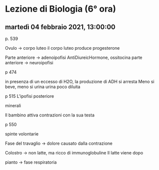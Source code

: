 # Lezione di Biologia (6° ora)

## martedì 04 febbraio 2021, 13:00:00

p. 539

Ovulo -> corpo luteo
il corpo luteo produce progesterone

Parte anteriore -> adenoipofisi
AntiDiureicHormone, ossitocina
parte anteriore -> neuroipofisi

p 474

in presenza di un eccesso di H2O, la produzione di ADH si arresta
Meno si beve, meno si urina
urina poco diluita

p 515 
L'ipofisi posteriore

minerali

Il bambino attiva contrazioni con la sua testa

p 550

spinte volontarie

Fase del travaglio -> dolore
causato dalla contrazione

Colostro -> non latte, ma ricco di immunoglobuline
Il latte viene dopo

pianto -> fase respiratoria

<!--stackedit_data:
eyJoaXN0b3J5IjpbLTE4OTQ5ODkyNzEsLTE0OTY4NDg1NTcsLT
U3OTI0OTU4NywtMTYyMDIxMTcxLDIwNjU2NDIzMjBdfQ==
-->